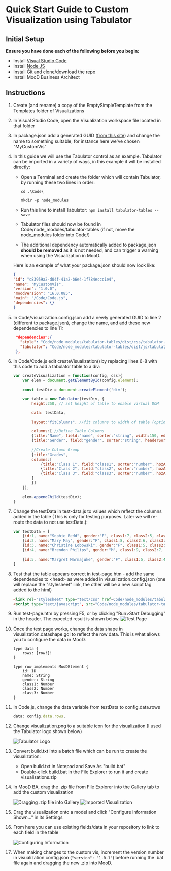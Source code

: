 # Quick Start Guide to Custom Visualization using Tabulator

## Initial Setup

**Ensure you have done each of the following before you begin:**

- Install [Visual Studio Code](https://code.visualstudio.com/)
- Install [Node JS](https://nodejs.org/en)
- Install [Git](https://git-scm.com/downloads) and clone/download the [repo](https://github.com/CACIMooD/Visualizations)
- Install MooD Business Architect

## Instructions

1. Create (and rename) a copy of the EmptySimpleTemplate from the Templates folder of Visualizations
1. In Visual Studio Code, open the Visualization workspace file located in that folder
1. In package.json add a generated GUID ([from this site](https://www.guidgenerator.com/)) and change the name to something suitable, for instance here we've chosen "MyCustomVis"
1. In this guide we will use the Tabulator control as an example. Tabulator can be imported in a variety of ways, in this example it will be installed directly:
    - Open a Terminal and create the folder which will contain Tabulator, by running these two lines in order:

        ```cd .\Code\```

        ```mkdir -p node_modules```

    - Run this line to install Tabulator: ```npm install tabulator-tables --save```
    - Tabulator files should now be found in Code/node_modules/tabulator-tables (if not, move the node_modules folder into Code/)
    - The additional dependency automatically added to package.json **should be removed** as it is not needed, and can trigger a warning when using the Visualization in MooD.

    Here is an example of what your package.json should now look like:

    ```json
    {
    "id": "c83959a2-d04f-41a2-b6e4-1f784eccc1e4",
    "name": "MyCustomVis",
    "version": "1.0.0",
    "moodVersion": "16.0.085",
    "main": "/Code/Code.js",
    "dependencies": {}
    }
    ```

1. In Code/visualization.config.json add a newly generated GUID to line 2 (different to package.json), change the name, and add these new dependencies to line 11:

     ```json
      "dependencies":{
        "style": "Code/node_modules/tabulator-tables/dist/css/tabulator.min.css",
        "tabulator": "Code/node_modules/tabulator-tables/dist/js/tabulator.js"
      },
      ```

1. In Code/Code.js edit createVisualization() by replacing lines 6-8 with this code to add a tabulator table to a div:

    ```js
    var createVisualization = function(config, css){
        var elem = document.getElementById(config.element);

        const testDiv = document.createElement('div');

        var table = new Tabulator(testDiv, {
            height:250, // set height of table to enable virtual DOM

            data: testData,

            layout:"fitColumns", //fit columns to width of table (optional)

            columns:[ //Define Table Columns
            {title:"Name", field:"name", sorter:"string", width:150, editor:true},
            {title:"Gender", field:"gender", sorter:"string", headerSort:false, editor:"list", editorParams:{values:{"M":"Male", "F":"Female", "X":"Other"}}},
            
            //Create Column Group
            {title:"Grades",
            columns:[
                {title:"Class 1", field:"class1", sorter:"number", hozAlign:"center", editor:true},
                {title:"Class 2", field:"class2", sorter:"number", hozAlign:"center", editor:true},
                {title:"Class 3", field:"class3", sorter:"number", hozAlign:"center", editor:true}
            ]
            }]
        });

        elem.appendChild(testDiv);
    }

1. Change the testData in test-data.js to values which reflect the columns added in the table (This is only for testing purposes.  Later we will re-route the data to not use testData.):

    ```js
    var testData = [
        {id:1, name:"Sophie Redd", gender:"F", class1:7, class2:5, class3:9},
        {id:2, name:"Mary May", gender:"F", class1:8, class2:6, class3:9},
        {id:3, name:"Christine Lobowski", gender:"F", class1:5, class2:3, class3:9},
        {id:4, name:"Brendon Philips", gender:"M", class1:9, class2:7, class3:8},

        {id:5, name:"Margret Marmajuke", gender:"F", class1:5, class2:4, class3:9}
    ]
    ```

1. Test that the table appears correct in test-page.htm - add the same dependencies to \<head> as were added in visualization.config.json (one will replace the "stylesheet" link, the other will be a new script tag added to the html)

    ```html
    <link rel="stylesheet" type="text/css" href=Code/node_modules/tabulator-tables/dist/css/tabulator.min.css>
    <script type="text/javascript", src="Code/node_modules/tabulator-tables/dist/js/tabulator.js"></script>
    ```

1. Run test-page.htm by pressing F5, or by clicking "Run>Start Debugging" in the header. The expected result is shown below.
![Test Page](TestPage.png)
1. Once the test page works, change the data shape in visualization.datashape.gql to reflect the row data. This is what allows you to configure the data in MooD.

    ```gql
    type data { 
        rows: [row!]! 
    } 

    type row implements MooDElement { 
        id: ID 
        name: String
        gender: String
        class1: Number
        class2: Number
        class3: Number
    }
    ```

1. In Code.js, change the data variable from testData to config.data.rows

    ```js
    data: config.data.rows,
    ```

1. Change visualization.png to a suitable icon for the visualization (I used the Tabulator logo shown below)

    ![Tabulator Logo](visualization.png)
1. Convert build.txt into a batch file which can be run to create the visualization:
    - Open build.txt in Notepad and Save As "build.bat"
    - Double-click build.bat in the File Explorer to run it and create visualisations.zip
1. In MooD BA, drag the .zip file from File Explorer into the Gallery tab to add the custom visualization

    ![Dragging .zip file into Gallery](Importing.png) ![Imported Visualization](Imported.png)
1. Drag the visualization onto a model and click "Configure Information Shown..." in its Settings
1. From here you can use existing fields/data in your repository to link to each field in the table

    ![Configuring Information](ConfigureInfo.png)

1. When making changes to the custom vis, increment the version number in visualization.config.json (`"version": "1.0.1"`) before running the .bat file again and dragging the new .zip into MooD.
